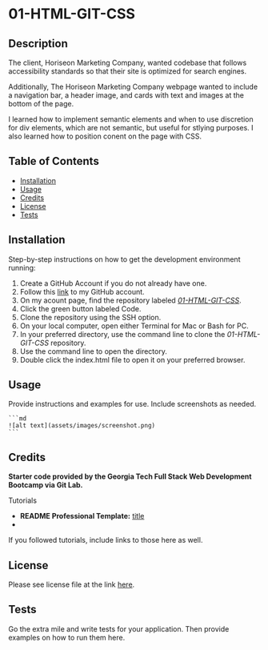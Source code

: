 # 01-HTML-GIT-CSS

## Description

The client, Horiseon Marketing Company, wanted codebase that follows accessibility standards so that their site is optimized for search engines.

Additionally, The Horiseon Marketing Company webpage  wanted to include a navigation bar, a header image, and cards with text and images at the bottom of the page.

I learned how to implement semantic elements and when to use discretion for div elements, which are not semantic, but useful for stlying purposes. I also learned how to position conent on the page with CSS.

## Table of Contents

- [Installation](#installation)
- [Usage](#usage)
- [Credits](#credits)
- [License](#license)
- [Tests](#tests)

## Installation

Step-by-step instructions on how to get the development environment running:

1. Create a GitHub Account if you do not already have one.
2. Follow this [link](https://github.com/victoriamcn) to my GitHub account.
3. On my acount page, find the repository labeled [*01-HTML-GIT-CSS*](https://github.com/victoriamcn/01-HTML-GIT-CSS).
4. Click the green button labeled Code.
5. Clone the repository using the SSH option.
6. On your local computer, open either Terminal for Mac or Bash for PC.
7. In your preferred directory, use the command line to clone the *01-HTML-GIT-CSS* repository.
8. Use the command line to open the directory.
9. Double click the index.html file to open it on your preferred browser.

## Usage

Provide instructions and examples for use. Include screenshots as needed.

    ```md
    ![alt text](assets/images/screenshot.png)
    ```

## Credits

**Starter code provided by the Georgia Tech Full Stack Web Development Bootcamp via Git Lab.**

Tutorials
- **README Professional Template:** [title](https://coding-boot-camp.github.io/full-stack/github/professional-readme-guide)
- 


If you followed tutorials, include links to those here as well.

## License

Please see license file at the link [here](https://github.com/victoriamcn/01-HTML-GIT-CSS/blob/main/LICENSE).

## Tests

Go the extra mile and write tests for your application. Then provide examples on how to run them here.

